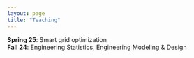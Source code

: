 ```yaml
---
layout: page
title: "Teaching"
---
```


**Spring 25**:  Smart grid optimization <br>
**Fall 24**:  Engineering Statistics, Engineering Modeling & Design


